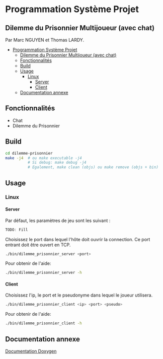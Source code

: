 # Programmation Système Projet

## Dilemme du Prisonnier Multijoueur (avec chat)

Par Marc NGUYEN et Thomas LARDY.

- [Programmation Système Projet](#programmation-système-projet)
  - [Dilemme du Prisonnier Multijoueur (avec chat)](#dilemme-du-prisonnier-multijoueur-avec-chat)
  - [Fonctionnalités](#fonctionnalités)
  - [Build](#build)
  - [Usage](#usage)
    - [Linux](#linux)
      - [Server](#server)
      - [Client](#client)
  - [Documentation annexe](#documentation-annexe)

## Fonctionnalités

- Chat
- Dilemme du Prisonnier

## Build

```bash
cd dilemme-prisonnier
make -j4  # ou make executable -j4
          # Si debug: make debug -j4
          # Egalement, make clean (objs) ou make remove (objs + bin)
```

## Usage

### Linux

#### Server

Par défaut, les paramètres de jeu sont les suivant :

```c
TODO: Fill
```

Choisissez le port dans lequel l'hôte doit ouvrir la connection.
Ce port entrant doit être ouvert en TCP.

```sh
./bin/dilemme_prisonnier_server <port>
```

Pour obtenir de l'aide:

```sh
./bin/dilemme_prisonnier_server -h
```

#### Client

Choisissez l'ip, le port et le pseudonyme dans lequel le joueur utilisera.

```sh
./bin/dilemme_prisonnier_client <ip> <port> <pseudo>
```

Pour obtenir de l'aide:

```sh
./bin/dilemme_prisonnier_client -h
```

## Documentation annexe

[Documentation Doxygen](http://marc.nguyen.gitlab.emse.fr/projets6-marcnguyen-thomaslardy/)
